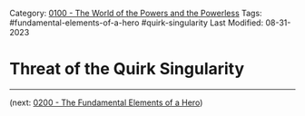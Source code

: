 Category: [0100 - The World of the Powers and the Powerless](0100%20-%20The%20World%20of%20the%20Powers%20and%20the%20Powerless/0100%20-%20The%20World%20of%20the%20Powers%20and%20the%20Powerless.md)
Tags: #fundamental-elements-of-a-hero #quirk-singularity
Last Modified: 08-31-2023

# Threat of the Quirk Singularity

****

(next: [0200 - The Fundamental Elements of a Hero](200%20-%20The%20Fundamental%20Elements%20of%20a%20Hero/0200%20-%20The%20Fundamental%20Elements%20of%20a%20Hero.md))